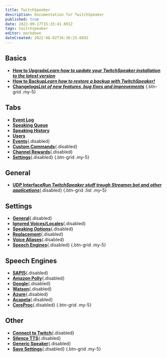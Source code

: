 ```yaml
---
title: TwitchSpeaker
description: Documentation for TwitchSpeaker
published: true
date: 2022-09-17T15:25:41.691Z
tags: twitchspeaker
editor: markdown
dateCreated: 2022-08-02T16:36:25.669Z
---
```


## Basics
- [<i class="mdi mdi-arrow-collapse-up text--twitch"></i>**How to Upgrade*Learn how to update your TwitchSpeaker installation to the latest version***](/en/TwitchSpeaker/Update)
- [<i class="mdi mdi-floppy text--twitch"></i>**How to Backup*Learn how to restore a backup with TwitchSpeaker!***](/en/TwitchSpeaker/Backup)
- [<i class="mdi mdi-update text--twitch"></i>**Changelogs*List of new features, bug fixes and improvements***](/en/TwitchSpeaker/Changelogs)
{.btn-grid .my-5}

## Tabs
- [<i class="mdi mdi-clock text--twitch"></i>**Event Log**](/en/TwitchSpeaker/Event-Log)
- [<i class="mdi mdi-human-queue text--twitch"></i>**Speaking Queue**](/en/TwitchSpeaker/Speaking-Queue)
- [<i class="mdi mdi-history text--twitch"></i>**Speaking History**](/en/TwitchSpeaker/Speaking-History)
- [<i class="mdi mdi-account text--twitch"></i>**Users**](/en/TwitchSpeaker/Users)
- [<i class="mdi mdi-clock mdi-flip-h text--twitch"></i>**Events**](/en/TwitchSpeaker/Tabs/Events){.disabled}
- [<i class="mdi mdi-exclamation-thick text--twitch"></i>**Custom Commands**](/en/TwitchSpeaker/Tabs/Custom-Commands){.disabled}
- [<i class="mdi mdi-adjust text--twitch"></i>**Channel Rewards**](/en/TwitchSpeaker/Tabs/Channel-Rewards){.disabled}
- [<i class="mdi mdi-cog text--twitch"></i>**Settings**](/en/TwitchSpeaker/Tabs/Settings){.disabled}
{.btn-grid .my-5}

## General
- [<i class="mdi mdi-application text--twitch"></i>**UDP Interface*Run TwitchSpeaker stuff trough Streamer.bot and other applications***](/en/TwitchSpeaker/Tabs/Settings/UDP-Interface){.disabled}
{.btn-grid .list .my-5}

## Settings
- [<i class="mdi mdi-format-align-center text--twitch"></i>**General**](/en/TwitchSpeaker/General/UDP-Interface){.disabled}
- [<i class="mdi mdi-close-thick text--twitch"></i>**Ignored Voices/Locales**](/en/TwitchSpeaker/Tabs/Settings/Ignored-Voices-Locales){.disabled}
- [<i class="mdi mdi-format-list-numbered text--twitch"></i>**Speaking Options**](/en/TwitchSpeaker/Tabs/Settings/Speaking-Options){.disabled}
- [<i class="mdi mdi-content-cut text--twitch"></i>**Replacement**](/en/TwitchSpeaker/Tabs/Settings/Replacement){.disabled}
- [<i class="mdi mdi-account-voice text--twitch"></i>**Voice Aliases**](/en/TwitchSpeaker/Tabs/Settings/Voice-Aliases){.disabled}
- [<i class="mdi mdi-microphone text--twitch"></i>**Speech Engines**](/en/TwitchSpeaker/Tabs/Settings/Speech-Engines){.disabled}
{.btn-grid .my-5}

## Speech Engines
- [<i class="mdi mdi-microsoft theme--dark"></i>**SAPI5**](/en/TwitchSpeaker/Tabs/Settings/Speech-Engines/){.disabled}
- [<i class="mdi mdi-amazon theme--dark"></i>**Amazon Polly**](/en/TwitchSpeaker/Tabs/Settings/Speech-Engines/){.disabled}
- [<i class="mdi mdi-google theme--dark"></i>**Google**](/en/TwitchSpeaker/Tabs/Settings/Speech-Engines/){.disabled}
- [<i class="mdi mdi-microphone theme--dark"></i>**Watson**](/en/TwitchSpeaker/Tabs/Settings/Speech-Engines/){.disabled}
- [<i class="mdi mdi-microsoft-azure theme--dark"></i>**Azure**](/en/TwitchSpeaker/Tabs/Settings/Speech-Engines/){.disabled}
- [<i class="mdi mdi-microphone theme--dark"></i>**Acapela**](/en/TwitchSpeaker/Tabs/Settings/Speech-Engines/){.disabled}
- [<i class="mdi mdi-microphone theme--dark"></i>**CereProc**](/en/TwitchSpeaker/Tabs/Settings/Speech-Engines/){.disabled}
{.btn-grid .my-5}

## Other
- [<i class="mdi mdi-transit-connection-variant text--twitch"></i>**Connect to Twitch**](/en/TwitchSpeaker/Connect-to-Twitch){.disabled}
- [<i class="mdi mdi-volume-mute text--twitch"></i>**Silence TTS**](/en/TwitchSpeaker/Pages/Settings/Silence-TTS){.disabled}
- [<i class="mdi mdi-speaker text--twitch"></i>**Generic Speaker**](/en/TwitchSpeaker/Pages/Settings/Generic-Speaker){.disabled}
- [<i class="mdi mdi-cog text--twitch"></i>**Save Settings**](/en/TwitchSpeaker/Pages/Settings/Save-Settings){.disabled}
{.btn-grid .my-5}